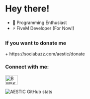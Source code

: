 # Hey there!

- 🌱 Programming Enthusiast
- ⚡ FiveM Developer (For Now!)

<h3 align="left">If you want to donate me</h3>
+ https://sociabuzz.com/aestic/donate

<h3 align="left">Connect with me:</h3>
<p align="left">
<a href="https://discordapp.com/users/359328319759450113/" target="blank"><img align="center" src="https://raw.githubusercontent.com/rahuldkjain/github-profile-readme-generator/master/src/images/icons/Social/discord.svg" alt="BW5KA78SXW" height="30" width="40" /></a>
</p>

![AESTIC GitHub stats](https://github-readme-stats.vercel.app/api?username=reiirmdhn&show_icons=true&theme=github_dark)
